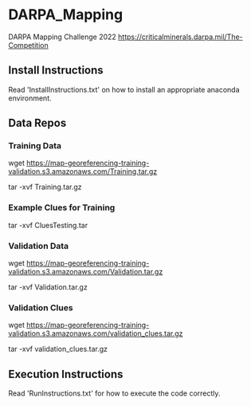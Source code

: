 # DARPA_Mapping
DARPA Mapping Challenge 2022
https://criticalminerals.darpa.mil/The-Competition

## Install Instructions
Read 'InstallInstructions.txt' on how to install an appropriate anaconda environment.

## Data Repos
### Training Data
wget https://map-georeferencing-training-validation.s3.amazonaws.com/Training.tar.gz

tar -xvf Training.tar.gz

### Example Clues for Training
tar -xvf CluesTesting.tar

### Validation Data
wget https://map-georeferencing-training-validation.s3.amazonaws.com/Validation.tar.gz

tar -xvf Validation.tar.gz
### Validation Clues
wget https://map-georeferencing-training-validation.s3.amazonaws.com/validation_clues.tar.gz

tar -xvf validation_clues.tar.gz


## Execution Instructions
Read 'RunInstructions.txt' for how to execute the code correctly.
